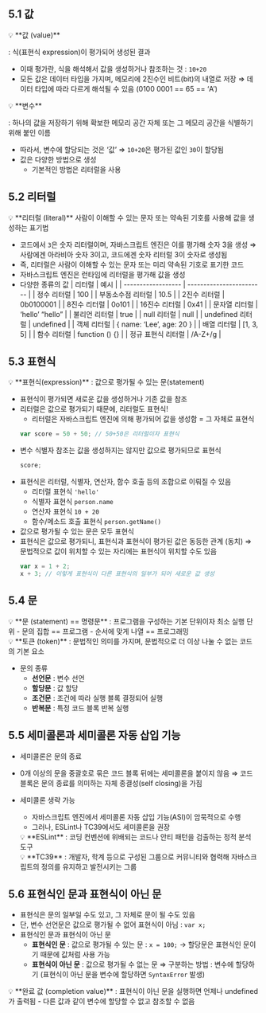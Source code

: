 ## 5.1 값

<aside>
💡 **값 (value)**

: 식(표현식 expression)이 평가되어 생성된 결과

</aside>

-   이때 평가란, 식을 해석해서 값을 생성하거나 참조하는 것 : `10+20`
-   모든 값은 데이터 타입을 가지며, 메모리에 2진수인 비트(bit)의 내열로 저장
    ⇒ 데이터 타입에 따라 다르게 해석될 수 있음 (0100 0001 == 65 == ‘A’)

<aside>
💡 **변수**

: 하나의 값을 저장하기 위해 확보한 메모리 공간 자체 또는 그 메모리 공간을 식별하기 위해 붙인 이름

</aside>

-   따라서, 변수에 할당되는 것은 ‘값’
    ⇒ `10+20`은 평가된 값인 `30`이 할당됨
-   값은 다양한 방법으로 생성
    -   기본적인 방법은 리터럴을 사용

## 5.2 리터럴

<aside>
💡 **리터럴 (literal)**
사람이 이해할 수 있는 문자 또는 약속된 기호를 사용해 값을 생성하는 표기법

</aside>

-   코드에서 `3`은 숫자 리터럴이며, 자바스크립트 엔진은 이를 평가해 숫자 3을 생성
    ⇒ 사람에겐 아라비아 숫자 3이고, 코드에겐 숫자 리터럴 3이 숫자로 생성됨
-   즉, 리터럴은 사람이 이해할 수 있는 문자 또는 미리 약속된 기호로 표기한 코드
-   자바스크립트 엔진은 런타임에 리터럴을 평가해 값을 생성
-   다양한 종류의 값
    | 리터럴             | 예시                     |
    | ------------------ | ------------------------ |
    | 정수 리터럴        | 100                      |
    | 부동소수점 리터럴  | 10.5                     |
    | 2진수 리터럴       | 0b0100001                |
    | 8진수 리터럴       | 0o101                    |
    | 16진수 리터럴      | 0x41                     |
    | 문자열 리터럴      | ‘hello’ “hello”          |
    | 불리언 리터럴      | true                     |
    | null 리터럴        | null                     |
    | undefined 리터럴   | undefined                |
    | 객체 리터럴        | { name: ‘Lee’, age: 20 } |
    | 배열 리터럴        | [1, 3, 5]                |
    | 함수 리터럴        | function () {}           |
    | 정규 표현식 리터럴 | /A-Z+/g                  |

## 5.3 표현식

<aside>
💡 **표현식(expression)**
: 값으로 평가될 수 있는 문(statement)

</aside>

-   표현식이 평가되면 새로운 값을 생성하거나 기존 값을 참조
-   리터럴은 값으로 평가되기 때문에, 리터럴도 표현식!
    -   리터럴은 자바스크립트 엔진에 의해 평가되어 값을 생성함 = 그 자체로 표현식
    ```jsx
    var score = 50 + 50; // 50+50은 리터럴이자 표현식
    ```
-   변수 식별자 참조는 값을 생성하지는 않지만 값으로 평가되므로 표현식
    ```jsx
    score;
    ```
-   표현식은 리터럴, 식별자, 연산자, 함수 호출 등의 조합으로 이뤄질 수 있음
    -   리터럴 표현식 `'hello'`
    -   식별자 표현식 `person.name`
    -   연산자 표현식 `10 + 20`
    -   함수/메소드 호출 표현식 `person.getName()`
-   값으로 평가될 수 있는 문은 모두 표현식
-   표현식은 값으로 평가되니, 표현식과 표현식이 평가된 값은 동등한 관계 (동치)
    ⇒ 문법적으로 값이 위치할 수 있는 자리에는 표현식이 위치할 수도 있음
    ```jsx
    var x = 1 + 2;
    x + 3; // 이렇게 표현식이 다른 표현식의 일부가 되어 새로운 값 생성
    ```

## 5.4 문

<aside>
💡 **문 (statement) == 명령문**
: 프로그램을 구성하는 기본 단위이자 최소 실행 단위
- 문의 집합 == 프로그램
- 순서에 맞게 나열 == 프로그래밍

</aside>

<aside>
💡 **토큰 (token)**
: 문법적인 의미를 가지며, 문법적으로 더 이상 나눌 수 없는 코드의 기본 요소

</aside>

-   문의 종류
    -   **선언문** : 변수 선언
    -   **할당문** : 값 할당
    -   **조건문** : 조건에 따라 실행 블록 결정되어 실행
    -   **반복문** : 특정 코드 블록 반복 실행

## 5.5 세미콜론과 세미콜론 자동 삽입 기능

-   세미콜론은 문의 종료
-   0개 이상의 문을 중괄호로 묶은 코드 블록 뒤에는 세미콜론을 붙이지 않음
    ⇒ 코드 블록은 문의 종료를 의미하는 자체 종결성(self closing)을 가짐
-   세미콜론 생략 가능
    -   자바스크립트 엔진에서 세미콜론 자동 삽입 기능(ASI)이 암묵적으로 수행
    -   그러나, ESLint나 TC39에서도 세미콜론을 권장
      <aside>
      💡 **ESLint**
      : 코딩 컨벤션에 위배되는 코드나 안티 패턴을 검출하는 정적 분석 도구
      
      </aside>
      
      <aside>
      💡 **TC39**
      : 개발자, 학계 등으로 구성된 그룹으로 커뮤니티와 협력해 자바스크립트의 정의를 유지하고 발전시키는 그룹
      
      </aside>


## 5.6 표현식인 문과 표현식이 아닌 문

-   표현식은 문의 일부일 수도 있고, 그 자체로 문이 될 수도 있음
-   단, 변수 선언문은 값으로 평가될 수 없어 표현식이 아님 : `var x;`
-   표현식인 문과 표현식이 아닌 문
    -   **표현식인 문** : 값으로 평가될 수 있는 문 : `x = 100;`
        → 할당문은 표현식인 문이기 때문에 값처럼 사용 가능
    -   **표현식이 아닌 문** : 값으로 평가될 수 없는 문
    ⇒ 구분하는 방법 : 변수에 할당하기
    (표현식이 아닌 문을 변수에 할당하면 `SyntaxError` 발생)

<aside>
💡 **완료 값 (completion value)**
: 표현식이 아닌 문을 실행하면 언제나 undefined가 출력됨
- 다른 값과 같이 변수에 할당할 수 없고 참조할 수 없음

</aside>

